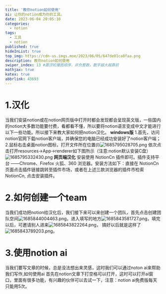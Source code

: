 ```yaml
---
title: '教你notion如何使用'
ai: 让你的notion成为你的工具。
date: 2023-06-04 20:05:10
categories: 
  - notion
tags: 
  - 工具
  - notion
published: true
hideInList: true
top_img: https://cdn-us.imgs.moe/2023/06/05/647de01ca8faa.png
description: 教你notion如何使用
swiper_index: 13 #置顶轮播图顺序，非负整数，数字越大越靠前
mathjax: true
katex: true
abbrlink: 43693
---
```

# 1.汉化
当我们安装notion或在notion网页版中打开时都会发现都会呈现英文版，一些国内的notion大多数功能要付费，看都看不懂，所以要将notion语言变成中文才能进行以下一些功能。所以接下来教大家如何把notion汉化。
**windows版**
1.首先，访问notion官网下载notion客户端，并确保您的电脑已经成功安装好了notion客户端；
2.鼠标右击桌面notion图标，打开文件所在位置(I)![1685795028705.png](https://cdn-us.imgs.moe/2023/06/03/647b30d73295c.png)
依次点击打开resources→App→renderer如下图所示（注意:notion默认安装C盘）![1685795332430.png](https://cdn-us.imgs.moe/2023/06/03/647b320515512.png)
**网页端汉化**
安装使用 NotionCn 插件即可。插件支持平台 ——Chrome、Firefox 火狐、360 浏览器。安装方法如下：直接在 NotionCn 页面点击插件链接跳转至插件市场，或者在上述三款浏览器的插件市检索 NotionCn, 点击安装插件。

# 2.如何创建一个team
当我们成功把notion给汉化后，我们接下来可以来创建一个团队，首先点击创建团队空间![1685844004463.png](https://cdn-us.imgs.moe/2023/06/04/647bf02411a1e.png)，进入填写的地方![1685843581727.png](https://cdn-us.imgs.moe/2023/06/04/647bee7e7b72c.png)，填完以后，可邀请别人进来![1685843822264.png](https://cdn-us.imgs.moe/2023/06/04/647bef6ea9af4.png)，
搞好以后就是这样了![1685843789203.png](https://cdn-us.imgs.moe/2023/06/04/647bef6e56113.png)。

# 3.使用notion ai
当我们要写文章的时候，总是没法想出来灵感，这时我们可以通过noton ai来帮助我们写作,如何使用ai
首先在notion文章下打空格可以打开，这时可以打开ai窗口，里面有很多功能，有兴趣的伙伴可以去试一下，注意：notion ai免费版每天只能用5次。

